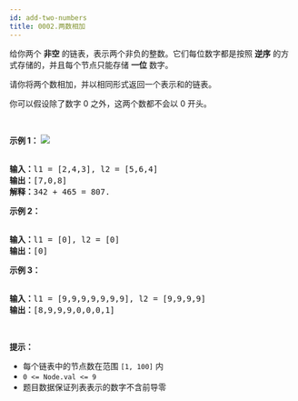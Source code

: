 ```yaml
---
id: add-two-numbers
title: 0002.两数相加
---
```

给你两个 **非空** 的链表，表示两个非负的整数。它们每位数字都是按照 **逆序** 的方式存储的，并且每个节点只能存储 **一位** 数字。

请你将两个数相加，并以相同形式返回一个表示和的链表。

你可以假设除了数字 0 之外，这两个数都不会以 0 开头。

 

**示例 1：**
![](https://assets.leetcode-cn.com/aliyun-lc-upload/uploads/2021/01/02/addtwonumber1.jpg)

<pre><br/><strong>输入：</strong>l1 = [2,4,3], l2 = [5,6,4]<br/><strong>输出：</strong>[7,0,8]<br/><strong>解释：</strong>342 + 465 = 807.<br/></pre>

**示例 2：**


<pre><br/><strong>输入：</strong>l1 = [0], l2 = [0]<br/><strong>输出：</strong>[0]<br/></pre>

**示例 3：**


<pre><br/><strong>输入：</strong>l1 = [9,9,9,9,9,9,9], l2 = [9,9,9,9]<br/><strong>输出：</strong>[8,9,9,9,0,0,0,1]<br/></pre>

 

**提示：**


- 每个链表中的节点数在范围 <code>[1, 100]</code> 内
- <code>0 &lt;= Node.val &lt;= 9</code>
- 题目数据保证列表表示的数字不含前导零
